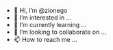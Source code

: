 - 👋 Hi, I’m @zionego
- 👀 I’m interested in ...
- 🌱 I’m currently learning ...
- 💞️ I’m looking to collaborate on ...
- 📫 How to reach me ...

<!---
zionego/zionego is a ✨ special ✨ repository because its `README.md` (this file) appears on your GitHub profile.
You can click the Preview link to take a look at your changes.
--->
